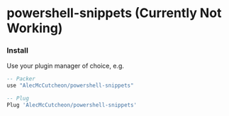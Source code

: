# powershell-snippets (Currently Not Working)

### Install

Use your plugin manager of choice, e.g.

```lua
-- Packer
use "AlecMcCutcheon/powershell-snippets"

-- Plug
Plug 'AlecMcCutcheon/powershell-snippets'
